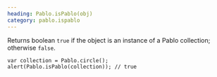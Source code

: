 ```yaml
--- 
heading: Pablo.isPablo(obj)
category: pablo.ispablo
---
```


Returns boolean `true` if the object is an instance of a Pablo collection; otherwise `false`.

    var collection = Pablo.circle();
    alert(Pablo.isPablo(collection)); // true
